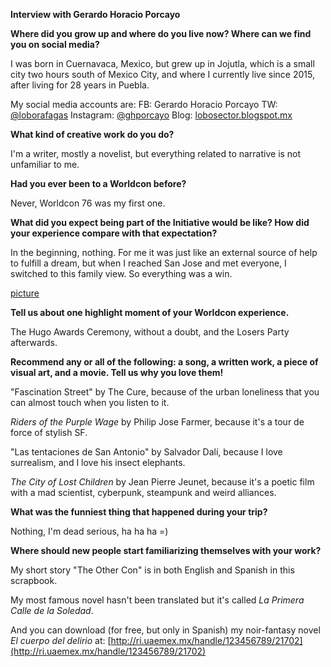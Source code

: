 **Interview with Gerardo Horacio Porcayo**

**Where did you grow up and where do you live now?
Where can we find you on social media?**

I was born in Cuernavaca, Mexico, but grew up in Jojutla, which is a small city two hours south of Mexico City, and where I currently live since 2015, after living for 28 years in Puebla.

My social media accounts are:
FB: Gerardo Horacio Porcayo
TW: [@loborafagas](https://www.twitter.com/loborafagas)
Instagram: [@ghporcayo](http://www.instagram.com/@ghporcayo)
Blog: [lobosector.blogspot.mx](http://lobosector.blogspot.mx)

**What kind of creative work do you do?**

I'm a writer, mostly a novelist, but everything related to narrative
is not unfamiliar to me.

**Had you ever been to a Worldcon before?**

Never, Worldcon 76 was my first one.

**What did you expect being part of the Initiative would be like? How
did your experience compare with that expectation?**

In the beginning, nothing. For me it was just like an external source of help to fulfill a dream, but when I reached San Jose and met everyone, I switched to this family view. So everything was a win.

[picture](Mexicanx071)

**Tell us about one highlight moment of your Worldcon experience.**

The Hugo Awards Ceremony, without a doubt, and the Losers Party afterwards.

**Recommend any or all of the following: a song, a written work, a
piece of visual art, and a movie. Tell us why you love them!**

"Fascination Street" by The Cure, because of the urban loneliness that you can almost touch when you listen to it.

*Riders of the Purple Wage* by Philip Jose Farmer, because it's a tour de force of stylish SF.

"Las tentaciones de San Antonio" by Salvador Dalí, because I love surrealism, and I love his insect elephants.

*The City of Lost Children* by Jean Pierre Jeunet, because it's a poetic film with a mad scientist, cyberpunk, steampunk and weird alliances.

**What was the funniest thing that happened during your trip?**

Nothing, I'm dead serious, ha ha ha =)

**Where should new people start familiarizing
themselves with your work?**

My short story "The Other Con" is in both English and Spanish in this scrapbook.

My most famous novel hasn't been translated but it's called *La Primera Calle de la Soledad*.

And you can download (for free, but only in Spanish) my noir-fantasy novel *El cuerpo del delirio* at: [http://ri.uaemex.mx/handle/123456789/21702](http://ri.uaemex.mx/handle/123456789/21702)
